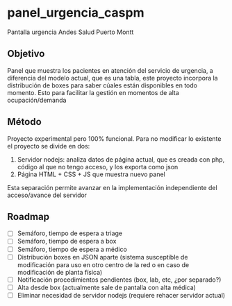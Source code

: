 # panel_urgencia_caspm
Pantalla urgencia Andes Salud Puerto Montt

## Objetivo

Panel que muestra los pacientes en atención del servicio de urgencia, a diferencia del modelo actual, que es una tabla, este proyecto incorpora la distribución de boxes para saber cúales están disponibles en todo momento. Esto para facilitar la gestión en momentos de alta ocupación/demanda

## Método

Proyecto experimental pero 100% funcional. Para no modificar lo existente el proyecto se divide en dos: 

1. Servidor nodejs: analiza datos de página actual, que es creada con php, código al que no tengo acceso, y los exporta como json
2. Página HTML + CSS + JS que muestra nuevo panel

Esta separación permite avanzar en la implementación independiente del acceso/avance del servidor

## Roadmap

- [ ] Semáforo, tiempo de espera a triage
- [ ] Semáforo, tiempo de espera a box
- [ ] Semáforo, tiempo de espera a médico
- [ ] Distribución boxes en JSON aparte (sistema susceptible de modificación para uso en otro centro de la red o en caso de modificación de planta física) 
- [ ] Notificación procedimientos pendientes (box, lab, etc, ¿por separado?)
- [ ] Alta desde box (actualmente sale de pantalla con alta médica)
- [ ] Eliminar necesidad de servidor nodejs (requiere rehacer servidor actual)
